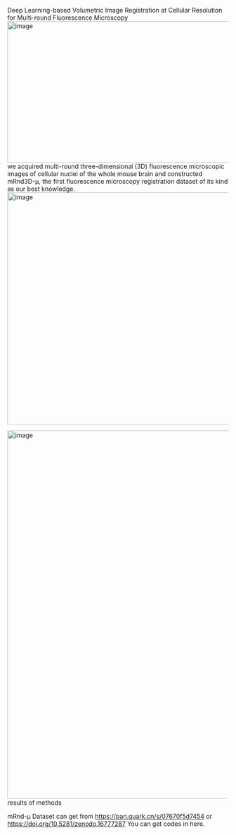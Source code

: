 Deep Learning-based Volumetric Image Registration at Cellular Resolution for Multi-round Fluorescence Microscopy
<img width="1044" height="321" alt="image" src="https://github.com/user-attachments/assets/b6ca1347-ba87-4fb3-93b5-95387fd08726" />
we acquired multi-round three-dimensional (3D) fluorescence microscopic images of cellular nuclei of the whole mouse brain and constructed mRnd3D-μ, the first fluorescence microscopy registration dataset of its kind as our best knowledge.
<img width="1053" height="527" alt="image" src="https://github.com/user-attachments/assets/e3bda934-72c0-4230-8e7b-4e4fa7d89230" />

<img width="1046" height="837" alt="image" src="https://github.com/user-attachments/assets/86b1251e-0469-4f01-ac1f-95d8d1d2af86" />
results of methods

mRnd-μ Dataset can get from https://pan.quark.cn/s/07670f5d7454 or https://doi.org/10.5281/zenodo.16777287
You can get codes in here.
